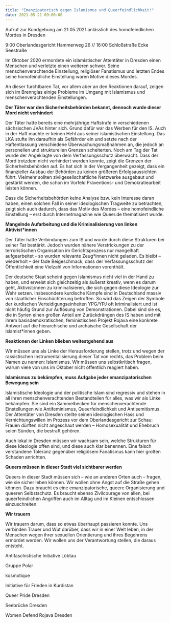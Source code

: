 ```yaml
---
title: "Emanzipatorisch gegen Islamismus und Queerfeindlichkeit!"
date: 2021-05-21 09:00:00
---
```


Aufruf zur Kundgebung am 21.05.2021 anlässlich des homofeindlichen Mordes in Dresden

9:00 Oberlandesgericht Hammerweg 26 // 16:00 Schloßstraße Ecke Seestraße

Im Oktober 2020 ermordete ein islamistischer Attentäter in Dresden einen Menschen und verletzte einen weiteren schwer. Seine menschenverachtende Einstellung, religiöser Fanatismus und letzten Endes seine homofeindliche Einstellung waren Motive dieses Mordes.

An dieser furchtbaren Tat, vor allem aber an den Reaktionen darauf, zeigen sich im Brennglas einige Probleme im Umgang mit Islamismus und menschenverachtenden Einstellungen.


**Der Täter war den Sicherheitsbehörden bekannt, dennoch wurde dieser Mord nicht verhindert**


Der Täter hatte bereits eine mehrjährige Haftstrafe in verschiedenen sächsischen JVAs hinter sich. Grund dafür war das Werben für den IS. Auch in der Haft machte er keinen Hehl aus seiner islamistischen Einstellung. Das LKA stufte ihn daraufhin als Gefährder ein und setzte nach der Haftentlassung verschiedene Überwachungsmaßnahmen an, die jedoch an personellen und strukturellen Grenzen scheiterten. Noch am Tag der Tat wurde der Angeklagte von dem Verfassungsschutz überwacht. Dass der Mord trotzdem nicht verhindert werden konnte, zeigt die Grenzen der Sicherheitsbehörden auf. Es hat sich in der Vergangenheit gezeigt, dass ein finanzieller Ausbau der Behörden zu keinen größeren Erfolgsaussichten führt. Vielmehr sollten zivilgesellschaftliche Netzwerke ausgebaut und gestärkt werden, die schon im Vorfeld Präventions- und Demokratiearbeit leisten können.

Dass die Sicherheitsbehörden keine Analyse bzw. kein Interesse daran haben, einen solchen Fall in seiner ideologischen Tragweite zu betrachten, zeigt sich auch dadurch, dass das Motiv des Mordes – eine homofeindliche Einstellung – erst durch Internetmagazine wie Queer.de thematisiert wurde.


**Mangelnde Aufarbeitung und die Kriminalisierung von linken Aktivist*innen**

Der Täter hatte Verbindungen zum IS und wurde durch diese Strukturen bei seiner Tat bestärkt. Jedoch wurden nähere Verstrickungen zu der terroristischen Organisation im Gerichtsprozess nur mangelhaft aufgearbeitet - so wurden relevante Zeug*innen nicht geladen. Es bleibt – wiederholt – der fade Beigeschmack, dass der Verfassungsschutz der Öffentlichkeit eine Vielzahl von Informationen vorenthält.


Der deutsche Staat scheint gegen Islamismus nicht viel in der Hand zu haben, und erweist sich gleichzeitig als äußerst kreativ, wenn es darum geht, Aktivist:innen zu kriminalisieren, die sich gegen diese Ideologie zur Wehr setzen. Insbesondere kurdische Kämpfe sind in Deutschland massiv von staatlicher Einschüchterung betroffen. So wird das Zeigen der Symbole der kurdischen Verteidigungseinheiten YPG/YPJ oft kriminalisiert und ist nicht häufig Grund zur Auflösung von Demonstrationen. Dabei sind sie es, die in Syrien einen großen Anteil am Zurückdrängen des IS haben und mit ihrem basisdemokratischen, feministischen Projekt Rojava eine konkrete Antwort auf die hierarchische und archaische Gesellschaft der Islamist*innen geben.


**Reaktionen der Linken blieben weitestgehend aus**


Wir müssen uns als Linke der Herausforderung stellen, trotz und wegen der rassistischen Instrumentalisierung dieser Tat von rechts, das Problem beim Namen zu nennen: Islamismus. Wir müssen uns selbstkritisch fragen, warum viele von uns im Oktober nicht öffentlich reagiert haben.


**Islamismus zu bekämpfen, muss Aufgabe jeder emanzipatorischen Bewegung sein**


Islamistische Ideologie und der politische Islam sind regressiv und stehen in all ihren menschenverachtenden Bestandteilen für alles, was wir als Linke bekämpfen. Sie sind ein Sammelbecken für menschenverachtende Einstellungen wie Antifeminismus, Queerfeindlichkeit und Antisemitismus. Der Attentäter von Dresden stellte seinen ideologischen Hass und Vernichtungswillen im Prozess vor dem Oberlandesgericht zur Schau: Frauen dürften nicht angeschaut werden – Homosexualität und Ehebruch seien Sünden, die bestraft gehören.

Auch lokal in Dresden müssen wir wachsam sein, welche Strukturen für diese Ideologie offen sind, und diese auch klar benennen. Eine falsch verstandene Toleranz gegenüber religiösem Fanatismus kann hier großen Schaden anrichten.


**Queers müssen in dieser Stadt viel sichtbarer werden**


Queers in dieser Stadt müssen sich – wie an anderen Orten auch – fragen, wie sie sicher leben können. Wir wollen ohne Angst auf die Straße gehen können. Dazu braucht es eine emanzipatorische, queere Organisierung und queeren Selbstschutz. Es braucht ebenso Zivilcourage von allen, bei queerfeindlichen Angriffen auch im Alltag und im Kleinen entschlossen einzuschreiten.


**Wir trauern**


Wir trauern darum, dass so etwas überhaupt passieren konnte. Uns verbinden Trauer und Wut darüber, dass wir in einer Welt leben, in der Menschen wegen ihrer sexuellen Orientierung und ihres Begehrens ermordet werden. Wir wollen uns der Verantwortung stellen, die daraus entsteht.

Antifaschistische Initiative Löbtau

Gruppe Polar

kosmotique

Initiative für Frieden in Kurdistan

Queer Pride Dresden

Seebrücke Dresden

Women Defend Rojava Dresden
